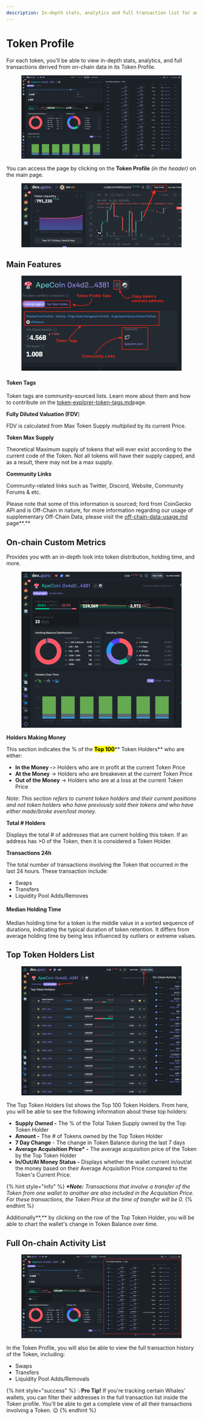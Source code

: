 ```yaml
---
description: In-depth stats, analytics and full transaction list for any token
---
```


# Token Profile

For each token, you'll be able to view in-depth stats, analytics, and full transactions derived from on-chain data in its Token Profile.

<figure><img src="../../.gitbook/assets/Screen Shot 2023-01-18 at 3.23.39 PM.png" alt=""><figcaption></figcaption></figure>

You can access the page by clicking on the **Token Profile** _(in the header)_ on the main page.&#x20;

<figure><img src="../../.gitbook/assets/Screen Shot 2023-01-18 at 3.45.15 PM.png" alt=""><figcaption></figcaption></figure>

## **Main Features**

<figure><img src="../../.gitbook/assets/Screen Shot 2023-01-18 at 3.54.37 PM.png" alt=""><figcaption></figcaption></figure>

#### **Token Tags**

Token tags are community-sourced lists. Learn more about them and how to contribute on the [token-explorer-token-tags.md](token-explorer-token-tags.md "mention")page.&#x20;

**Fully Diluted Valuation (FDV**)

FDV is calculated from Max Token Supply _multiplied_ by its current Price.

**Token Max Supply**

Theoretical Maximum supply of tokens that will ever exist according to the current code of the Token. Not all tokens will have their supply capped, and as a result, there may not be a max supply.

**Community Links**

Community-related links such as Twitter, Discord, Website, Community Forums & etc.

Please note that some of this information is sourced; ford from CoinGecko API and is Off-Chain in nature, for more information regarding our usage of supplementary Off-Chain Data, please visit the [off-chain-data-usage.md](../../data/off-chain-data-usage.md "mention") page**.**

## On-chain Custom Metrics

Provides you with an in-depth look into token distribution, holding time, and more.&#x20;

<figure><img src="../../.gitbook/assets/Screen Shot 2023-01-18 at 4.15.41 PM.png" alt=""><figcaption></figcaption></figure>

**Holders Making Money**

This section indicates the % of the <mark style="background-color:yellow;">**Top 100**</mark>** Token Holders** who are either:

* **In the Money -**> Holders who are in profit at the current Token Price
* **At the Money** -> Holders who are breakeven at the current Token Price
* **Out of the Money** -> Holders who are at a loss at the current Token Price

_Note: This section refers to current token holders and their current positions and not token holders who have previously sold their tokens and who have either made/broke even/lost money._

**Total # Holders**

Displays the total # of addresses that are current holding this token. If an address has >0 of the Token, then it is considered a Token Holder.

**Transactions 24h**

The total number of transactions involving the Token that occurred in the last 24 hours. These transaction include:

* Swaps
* Transfers
* Liquidity Pool Adds/Removes&#x20;

#### Median Holding Time&#x20;

Median holding time for a token is the middle value in a sorted sequence of durations, indicating the typical duration of token retention. It differs from average holding time by being less influenced by outliers or extreme values.

## Top Token Holders List

<figure><img src="../../.gitbook/assets/Screen Shot 2023-01-18 at 4.20.42 PM.png" alt=""><figcaption></figcaption></figure>

The Top Token Holders list shows the Top 100 Token Holders. From here, you will be able to see the following information about these top holders:

* **Supply Owned -** The % of the Total Token Supply owned by the Top Token Holder
* **Amount -** The # of Tokens owned by the Top Token Holder
* **7 Day Change** - The change in Token Balance during the last 7 days
* **Average Acquisition Price\* -** The average acquisition price of the Token by the Top Token Holder
* **In/Out/At Money Status -** Displays whether the wallet current in/out/at the money based on their Average Acquisition Price compared to the Token's Current Price.

{% hint style="info" %}
_**\*Note:** Transactions that involve a transfer of the Token from one wallet to another are also included in the Acquisition Price. For these transactions, the Token Price at the time of transfer will be 0._&#x20;
{% endhint %}

Additionally**,** by clicking on the row of the Top Token Holder, you will be able to chart the wallet's change in Token Balance over time.&#x20;

## **Full On-chain Activity List**

<figure><img src="../../.gitbook/assets/Screen Shot 2023-01-18 at 4.23.34 PM.png" alt=""><figcaption></figcaption></figure>

In the Token Profile, you will also be able to view the full transaction history of the Token, including:

* Swaps
* Transfers
* Liquidity Pool Adds/Removals

{% hint style="success" %}
:bulb:**Pro Tip!** If you're tracking certain Whales' wallets, you can filter their addresses in the full transaction list inside the Token profile. You'll be able to get a complete view of all their transactions involving a Token. :wink:
{% endhint %}
